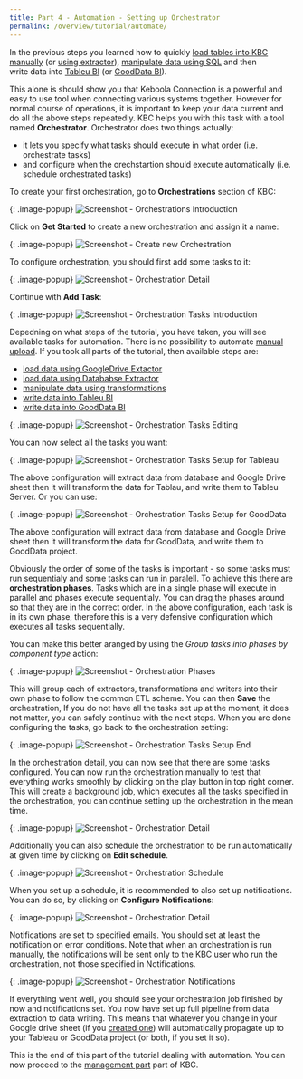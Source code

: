 ```yaml
---
title: Part 4 - Automation - Setting up Orchestrator
permalink: /overview/tutorial/automate/
---
```


In the previous steps you learned how to quickly
[load tables into KBC manually](/overview/tutorial/load/) 
(or [using extractor](/overview/tutorial/load/database/)), 
[manipulate data using SQL](/overview/tutorial/manipulate/) and then  
write data into [Tableu BI](/overview/tutorial/write/) (or [GoodData BI](/overview/tutorial/write/gooddata/)).
 
This alone is should show you that Keboola Connection is a powerful and easy to use tool when 
connecting various systems together. However for normal course of operations, it is important to keep your
data current and do all the above steps repeatedly. KBC helps you with this task with a tool named
**Orchestrator**. Orchestrator does two things actually:

- it lets you specify what tasks should execute in what order (i.e. orchestrate tasks)
- and configure when the orechstartion should execute automatically (i.e. schedule orchestrated tasks)

To create your first orchestration, go to **Orchestrations** section of KBC:

{: .image-popup}
![Screenshot - Orchestrations Introduction](/overview/tutorial/automate/orchestrator-intro.png)

Click on **Get Started** to create a new orchestration and assign it a name:

{: .image-popup}
![Screenshot - Create new Orchestration](/overview/tutorial/automate/orchestrator-create-new.png)

To configure orchestration, you should first add some tasks to it:

{: .image-popup}
![Screenshot - Orchestration Detail](/overview/tutorial/automate/orchestration-detail-1.png)

Continue with **Add Task**:

{: .image-popup}
![Screenshot - Orchestration Tasks Introduction](/overview/tutorial/automate/orchestration-tasks-1.png)

Depedning on what steps of the tutorial, you have taken, you will see available tasks for automation. There 
is no possibility to automate [manual upload](/overview/tutorial/load/). If you took all parts of the tutorial,
then available steps are:

- [load data using GoogleDrive Extactor](/overview/tutorial/load/googledrive/)
- [load data using Datababse Extractor](/overview/tutorial/load/database/)
- [manipulate data using transformations](/overview/tutorial/manipulate/)
- [write data into Tableu BI](/overview/tutorial/write/)
- [write data into GoodData BI](/overview/tutorial/write/gooddata/)

{: .image-popup}
![Screenshot - Orchestration Tasks Editing](/overview/tutorial/automate/orchestration-tasks-2.png)

You can now select all the tasks you want: 

{: .image-popup}
![Screenshot - Orchestration Tasks Setup for Tableau](/overview/tutorial/automate/orchestration-tasks-setup-1.png)

The above configuration will extract data from database and Google Drive sheet then it will transform
the data for Tablau, and write them to Tableu Server. Or you can use:

{: .image-popup}
![Screenshot - Orchestration Tasks Setup for GoodData](/overview/tutorial/automate/orchestration-tasks-setup-2.png)

The above configuration will extract data from database and Google Drive sheet then it will transform
the data for GoodData, and write them to GoodData project.

Obviously the order of some of the tasks is important - so some tasks must run sequentialy and some tasks can 
run in paralell. To achieve this there are **orchestration phases**. Tasks which are in a single 
phase will execute in parallel and phases execute sequentialy. You can drag the phases around so that 
they are in the correct order. In the above configuration, each task is in its
own phase, therefore this is a very defensive configuration which executes all tasks sequentially.

You can make this better aranged by using the *Group tasks into phases by component type* action:

{: .image-popup}
![Screenshot - Orchestration Phases](/overview/tutorial/automate/orchestration-tasks-setup-3.png)

This will group each of extractors, transformations and writers into their own phase to follow the common
ETL scheme. You can then **Save** the orchestration, If you do not have all the tasks set up at the moment, 
it does not matter, you can safely continue with the next steps.
When you are done configuring the tasks, go back to the orchestration setting:

{: .image-popup}
![Screenshot - Orchestration Tasks Setup End](/overview/tutorial/automate/orchestration-tasks-setup-4.png)

In the orchestration detail, you can now see that there are some tasks configured. You can now run the 
orchestration manually to test that everything works smoothly by clicking on the play button in top right corner.
This will create a background job, which executes all the tasks specified in the orchestration, you can 
continue setting up the orchestration in the mean time.

{: .image-popup}
![Screenshot - Orchestration Detail](/overview/tutorial/automate/orchestration-detail-2.png)

Additionally you can also schedule the orchestration to be run automatically at given time by clicking on
**Edit schedule**. 

{: .image-popup}
![Screenshot - Orchestration Schedule](/overview/tutorial/automate/orchestration-schedule.png)

When you set up a schedule, it is recommended to also set up notifications. You can do so, by clicking
on **Configure Notifications**:

{: .image-popup}
![Screenshot - Orchestration Detail](/overview/tutorial/automate/orchestration-detail-3.png)

Notifications are set to specified emails. You should set at least the notification on error conditions.
Note that when an orchestration is run manually, the notifications will be sent only to the KBC user who
run the orchestration, not those specified in Notifications.

{: .image-popup}
![Screenshot - Orchestration Notifications](/overview/tutorial/automate/orchestration-notifications.png)

If everything went well, you should see your orchestration job finished by now and notifications set. You now
have set up full pipeline from data extraction to data writing. This means that whatever you change in your 
Google drive sheet (if you [created one](/overview/tutorial/load/googledrive/)) will automatically propagate
up to your Tableau or GoodData project (or both, if you set it so).   

This is the end of this part of the tutorial dealing with automation. You can now proceed to the 
[management part](/overview/tutorial/management/) part of KBC. 
